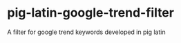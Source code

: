 pig-latin-google-trend-filter
=============================

A filter for google trend keywords developed in pig latin
